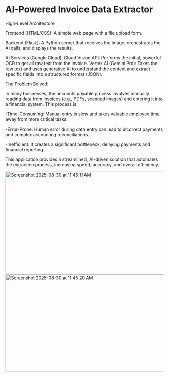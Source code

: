 # AI-Powered Invoice Data Extractor
High-Level Architecture

Frontend (HTML/CSS): A simple web page with a file upload form.

Backend (Flask): A Python server that receives the image, orchestrates the AI calls, and displays the results.

AI Services (Google Cloud):
Cloud Vision API: Performs the initial, powerful OCR to get all raw text from the invoice.
Vertex AI (Gemini Pro): Takes the raw text and uses generative AI to understand the context and extract specific fields into a structured format (JSON).

The Problem Solved:

In many businesses, the accounts payable process involves manually reading data from invoices (e.g., PDFs, scanned images) and entering it into a financial system. This process is:

-Time-Consuming: Manual entry is slow and takes valuable employee time away from more critical tasks.

-Error-Prone: Human error during data entry can lead to incorrect payments and complex accounting reconciliations.

-Inefficient: It creates a significant bottleneck, delaying payments and financial reporting.

This application provides a streamlined, AI-driven solution that automates the extraction process, increasing speed, accuracy, and overall efficiency.


<img width="725" height="326" alt="Screenshot 2025-08-30 at 11 45 11 AM" src="https://github.com/user-attachments/assets/cad2ef10-d950-4ec2-9124-ac4eacafef0b" />

<img width="731" height="309" alt="Screenshot 2025-08-30 at 11 45 20 AM" src="https://github.com/user-attachments/assets/0f7293e6-c177-4889-8c01-18a7489e5a22" />

